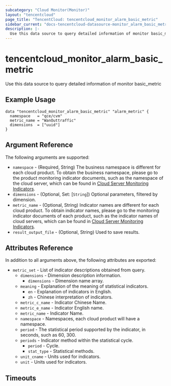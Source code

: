```yaml
---
subcategory: "Cloud Monitor(Monitor)"
layout: "tencentcloud"
page_title: "TencentCloud: tencentcloud_monitor_alarm_basic_metric"
sidebar_current: "docs-tencentcloud-datasource-monitor_alarm_basic_metric"
description: |-
  Use this data source to query detailed information of monitor basic_metric
---
```


# tencentcloud_monitor_alarm_basic_metric

Use this data source to query detailed information of monitor basic_metric

## Example Usage

```hcl
data "tencentcloud_monitor_alarm_basic_metric" "alarm_metric" {
  namespace   = "qce/cvm"
  metric_name = "WanOuttraffic"
  dimensions  = ["uuid"]
}
```

## Argument Reference

The following arguments are supported:

* `namespace` - (Required, String) The business namespace is different for each cloud product. To obtain the business namespace, please go to the product monitoring indicator documents, such as the namespace of the cloud server, which can be found in [Cloud Server Monitoring Indicators](https://cloud.tencent.com/document/product/248/6843 ).
* `dimensions` - (Optional, Set: [`String`]) Optional parameters, filtered by dimension.
* `metric_name` - (Optional, String) Indicator names are different for each cloud product. To obtain indicator names, please go to the monitoring indicator documents of each product, such as the indicator names of cloud servers, which can be found in [Cloud Server Monitoring Indicators]( https://cloud.tencent.com/document/product/248/6843).
* `result_output_file` - (Optional, String) Used to save results.

## Attributes Reference

In addition to all arguments above, the following attributes are exported:

* `metric_set` - List of indicator descriptions obtained from query.
  * `dimensions` - Dimension description information.
    * `dimensions` - Dimension name array.
  * `meaning` - Explanation of the meaning of statistical indicators.
    * `en` - Explanation of indicators in English.
    * `zh` - Chinese interpretation of indicators.
  * `metric_c_name` - Indicator Chinese Name.
  * `metric_e_name` - Indicator English name.
  * `metric_name` - Indicator Name.
  * `namespace` - Namespaces, each cloud product will have a namespace.
  * `period` - The statistical period supported by the indicator, in seconds, such as 60, 300.
  * `periods` - Indicator method within the statistical cycle.
    * `period` - Cycle.
    * `stat_type` - Statistical methods.
  * `unit_cname` - Units used for indicators.
  * `unit` - Units used for indicators.


## Timeouts

<no value>



